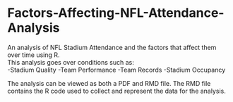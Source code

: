 # Factors-Affecting-NFL-Attendance-Analysis
An analysis of NFL Stadium Attendance and the factors that affect them over time using R.
\
This analysis goes over conditions such as:\
-Stadium Quality
-Team Performance
-Team Records
-Stadium Occupancy

The analysis can be viewed as both a PDF and RMD file. The RMD file contains the R code used to collect and represent the data for the analysis.
